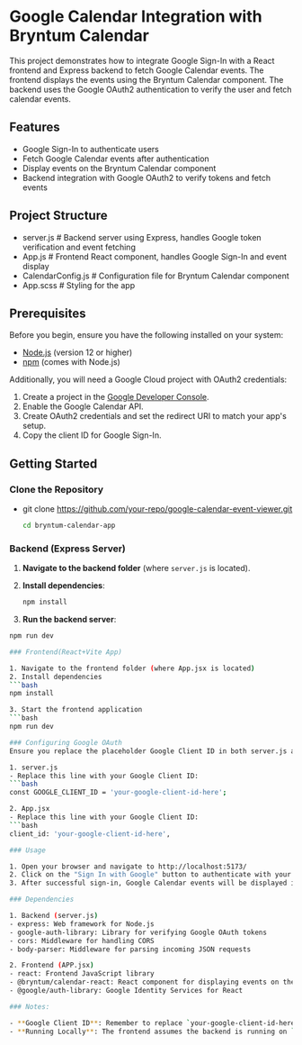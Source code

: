 # Google Calendar Integration with Bryntum Calendar

This project demonstrates how to integrate Google Sign-In with a React frontend and Express backend to fetch Google Calendar events. The frontend displays the events using the Bryntum Calendar component. The backend uses the Google OAuth2 authentication to verify the user and fetch calendar events.

## Features
- Google Sign-In to authenticate users
- Fetch Google Calendar events after authentication
- Display events on the Bryntum Calendar component
- Backend integration with Google OAuth2 to verify tokens and fetch events

## Project Structure
- server.js # Backend server using Express, handles Google token verification and event fetching
- App.js # Frontend React component, handles Google Sign-In and event display
- CalendarConfig.js # Configuration file for Bryntum Calendar component
- App.scss # Styling for the app


## Prerequisites

Before you begin, ensure you have the following installed on your system:

- [Node.js](https://nodejs.org/en/) (version 12 or higher)
- [npm](https://www.npmjs.com/) (comes with Node.js)

Additionally, you will need a Google Cloud project with OAuth2 credentials:

1. Create a project in the [Google Developer Console](https://console.developers.google.com/).
2. Enable the Google Calendar API.
3. Create OAuth2 credentials and set the redirect URI to match your app's setup.
4. Copy the client ID for Google Sign-In.

## Getting Started

### Clone the Repository
- git clone https://github.com/your-repo/google-calendar-event-viewer.git
  ```bash
  cd bryntum-calendar-app


### Backend (Express Server)

1. **Navigate to the backend folder** (where `server.js` is located).
   
2. **Install dependencies**:
   ```bash
   npm install

3. **Run the  backend server**:
  ```bash
  npm run dev

### Frontend(React+Vite App)

1. Navigate to the frontend folder (where App.jsx is located)
2. Install dependencies
  ```bash
  npm install

3. Start the frontend application
  ```bash
  npm run dev

### Configuring Google OAuth
Ensure you replace the placeholder Google Client ID in both server.js and App.js with your own Google OAuth2 credentials.

1. server.js
- Replace this line with your Google Client ID:
  ```bash
  const GOOGLE_CLIENT_ID = 'your-google-client-id-here';

2. App.jsx
- Replace this line with your Google Client ID:
  ```bash
  client_id: 'your-google-client-id-here', 

### Usage 

1. Open your browser and navigate to http://localhost:5173/
2. Click on the "Sign In with Google" button to authenticate with your Google account.
3. After successful sign-in, Google Calendar events will be displayed in the Bryntum Calendar.

### Dependencies

1. Backend (server.js)
- express: Web framework for Node.js
- google-auth-library: Library for verifying Google OAuth tokens
- cors: Middleware for handling CORS
- body-parser: Middleware for parsing incoming JSON requests

2. Frontend (APP.jsx)
- react: Frontend JavaScript library
- @bryntum/calendar-react: React component for displaying events on the Bryntum Calendar
- @google/auth-library: Google Identity Services for React

### Notes:

- **Google Client ID**: Remember to replace `your-google-client-id-here` with your actual Google OAuth2 client ID in both `server.js` and `App.jsx`.
- **Running Locally**: The frontend assumes the backend is running on `localhost:5000`, and you should be able to interact with it via the API endpoints.







